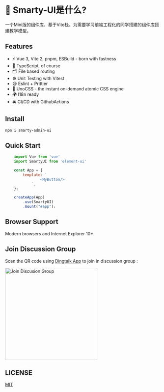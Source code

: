 # 🔨 Smarty-UI是什么?

一个Mini版的组件库，基于Vite栈。为需要学习前端工程化的同学搭建的组件库搭建教学模型。
## Features

- ⚡️ Vue 3, Vite 2, pnpm, ESBuild - born with fastness
- 🦾 TypeScript, of course
- 🗂 File based routing
- ⚙️ Unit Testing with Vitest
- 😃 Eslint + Prittier
- 🎨 UnoCSS - the instant on-demand atomic CSS engine
- 🌍 I18n ready
- 🚘 CI/CD with GithubActions


## Install

```bash
npm i smarty-admin-ui
```

## Quick Start

```js
    import Vue from 'vue'
    import SmartyUI from 'element-ui'

    const App = {
        template: `
                <MyButton/>
            `,
    };

    createApp(App)
        .use(SmartyUI)
        .mount("#app");

```

## Browser Support

Modern browsers and Internet Explorer 10+.

## Join Discussion Group

Scan the QR code using [Dingtalk App](https://www.dingtalk.com/) to join in discussion group :

<img alt="Join Discusion Group" src="https://github.com/smarty-team/smarty-admin/blob/main/assets/dingding.jpeg" width="300">

## LICENSE
[MIT](LICENSE)
